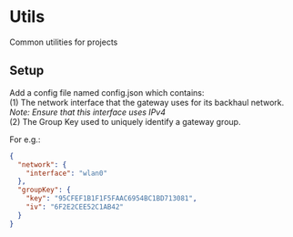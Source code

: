 # Utils
Common utilities for projects

## Setup
Add a config file named config.json which contains:  
(1) The network interface that the gateway uses for its backhaul network.  
*Note: Ensure that this interface uses IPv4*  
(2) The Group Key used to uniquely identify a gateway group.

For e.g.:
```json
{
  "network": {
    "interface": "wlan0"
  },
  "groupKey": {
    "key": "95CFEF1B1F1F5FAAC6954BC1BD713081",
    "iv": "6F2E2CEE52C1AB42"
  }
}
```
